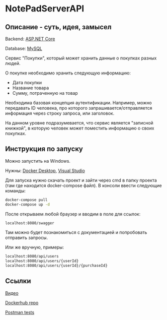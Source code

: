 # NotePadServerAPI
## Описание - суть, идея, замысел

Backend:
[ASP.NET Core](https://dotnet.microsoft.com/learn/aspnet/what-is-aspnet-core)

Database:
[MySQL](https://www.mysql.com/)

Сервис "Покупки", который может хранить данные о покупках разных людей.

О покупке необходимо хранить следующую информацию:
- Дата покупки
- Название товара
- Сумму, потраченную на товар

Необходима базовая концепция аутентификации. Например, можно передавать ID человека, про которого запрашивается/отправляется информация через строку запроса, или заголовок.

На данном уровне подразумевается, что сервис является "записной книжкой", в которую человек может поместить информацию о своих покупках.

## Инструкция по запуску

Можно запустить на Windows.

Нужны: [Docker Desktop](https://www.docker.com/products/docker-desktop), [Visual Studio](https://visualstudio.microsoft.com/ru/downloads/)

Для запуска нужно скачать проект и зайти через cmd в папку проекта (там где находится docker-compose файл).
В консоли ввести следующие команды:
```sh
docker-compose pull
docker-compose up -d
```
После открываем любой браузер и вводим в поле для ссылок:
```sh
localhost:8080/swagger
```
Там можно будет познакомиться с документацией и попробовать отправить запросы.

Или же вручную, примеры:
```sh
localhost:8080/api/users
localhost:8080/api/users/{userId}
localhost:8080/api/users/{userId}/{purchaseId}
```

## Ссылки

[Видео](https://drive.google.com/file/d/10ueATeOIKKSSh2JCmqt4PvzoQR1hESB6/view?usp=sharing)

[Dockerhub repo](https://hub.docker.com/repository/docker/nomxd/serverapiimg)

[Postman tests](https://www.getpostman.com/collections/bfcf4a9c532ce3a12a1f)
